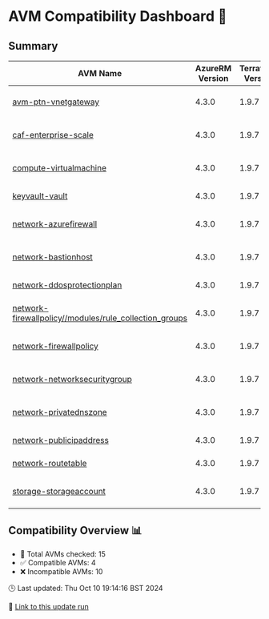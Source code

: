# AVM Compatibility Dashboard 🚀

<!-- AVM_COMPATIBILITY_DASHBOARD_START -->
## Summary
| AVM Name | AzureRM Version | Terraform Version | Compatibility | Module Ver | Reason |
|----------|-----------------|-------------------|---------------|------------|--------|
| [avm-ptn-vnetgateway](https://registry.terraform.io/modules/Azure/avm-ptn-vnetgateway/azurerm) | 4.3.0 | 1.9.7 | ❌ Incompatible | 0.6.0 | Version constraint mismatch |
| [caf-enterprise-scale](https://registry.terraform.io/modules/Azure/caf-enterprise-scale/azurerm) | 4.3.0 | 1.9.7 | ❌ Incompatible | 6.1.0 | Version constraint mismatch |
| [compute-virtualmachine](https://registry.terraform.io/modules/Azure/avm-res-compute-virtualmachine/azurerm) | 4.3.0 | 1.9.7 | ❌ Incompatible | 0.16.0 | Version constraint mismatch |
| [keyvault-vault](https://registry.terraform.io/modules/Azure/avm-res-keyvault-vault/azurerm) | 4.3.0 | 1.9.7 | ✅ Compatible | 0.9.1 | Init successful |
| [network-azurefirewall](https://registry.terraform.io/modules/Azure/avm-res-network-azurefirewall/azurerm) | 4.3.0 | 1.9.7 | ❌ Incompatible | 0.2.2 | Version constraint mismatch |
| [network-bastionhost](https://registry.terraform.io/modules/Azure/avm-res-network-bastionhost/azurerm) | 4.3.0 | 1.9.7 | ❌ Incompatible | 0.3.0 | Version constraint mismatch |
| [network-ddosprotectionplan](https://registry.terraform.io/modules/Azure/avm-res-network-ddosprotectionplan/azurerm) | 4.3.0 | 1.9.7 | ✅ Compatible | 0.2.0 | Init successful |
| [network-firewallpolicy//modules/rule_collection_groups](https://registry.terraform.io/modules/Azure/avm-res-network-firewallpolicy/azurerm/0.2.3/submodules/rule_collection_groups) | 4.3.0 | 1.9.7 | ❌ Incompatible | 0.2.3 | Version constraint mismatch |
| [network-firewallpolicy](https://registry.terraform.io/modules/Azure/avm-res-network-firewallpolicy/azurerm) | 4.3.0 | 1.9.7 | ❌ Incompatible | 0.2.3 | Version constraint mismatch |
| [network-networksecuritygroup](https://registry.terraform.io/modules/Azure/avm-res-network-networksecuritygroup/azurerm) | 4.3.0 | 1.9.7 | ❌ Incompatible | 0.2.0 | Version constraint mismatch |
| [network-privatednszone](https://registry.terraform.io/modules/Azure/avm-res-network-privatednszone/azurerm) | 4.3.0 | 1.9.7 | ❌ Incompatible | 0.2.0 | Version constraint mismatch |
| [network-publicipaddress](https://registry.terraform.io/modules/Azure/avm-res-network-publicipaddress/azurerm) | 4.3.0 | 1.9.7 | ✅ Compatible | 0.1.2 | Init successful |
| [network-routetable](https://registry.terraform.io/modules/Azure/avm-res-network-routetable/azurerm) | 4.3.0 | 1.9.7 | ✅ Compatible | 0.3.0 | Init successful |
| [storage-storageaccount](https://registry.terraform.io/modules/Azure/avm-res-storage-storageaccount/azurerm) | 4.3.0 | 1.9.7 | ❌ Incompatible | 0.2.7 | Version constraint mismatch |

## Compatibility Overview 📊        
- 🔢 Total AVMs checked: 15
- ✅ Compatible AVMs: 4
- ❌ Incompatible AVMs: 10

🕒 Last updated: Thu Oct 10 19:14:16 BST 2024

🔗 [Link to this update run](https://github.com/elabx-org/tf-avm-compatability-checker/actions/runs/11279648088)
<!-- AVM_COMPATIBILITY_DASHBOARD_END -->
